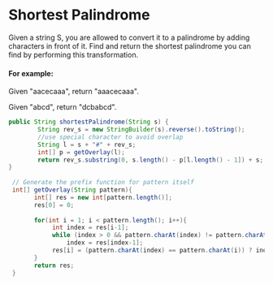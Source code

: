 # Shortest Palindrome

Given a string S, you are allowed to convert it to a palindrome by adding characters in front of it. Find and return the shortest palindrome you can find by performing this transformation.

#### For example:&#xD;

Given "aacecaaa", return "aaacecaaa".

Given "abcd", return "dcbabcd".

```java
public String shortestPalindrome(String s) {    
        String rev_s = new StringBuilder(s).reverse().toString();
        //use special character to avoid overlap
        String l = s + "#" + rev_s;          
        int[] p = getOverlay(l);         
        return rev_s.substring(0, s.length() - p[l.length() - 1]) + s;
}
    
 // Generate the prefix function for pattern itself    
 int[] getOverlay(String pattern){
       int[] res = new int[pattern.length()];
       res[0] = 0;
        
       for(int i = 1; i < pattern.length(); i++){
            int index = res[i-1];
            while (index > 0 && pattern.charAt(index) != pattern.charAt(i))
                index = res[index-1];
            res[i] = (pattern.charAt(index) == pattern.charAt(i)) ? index + 1 : 0;
       }
       return res;
 }

```
